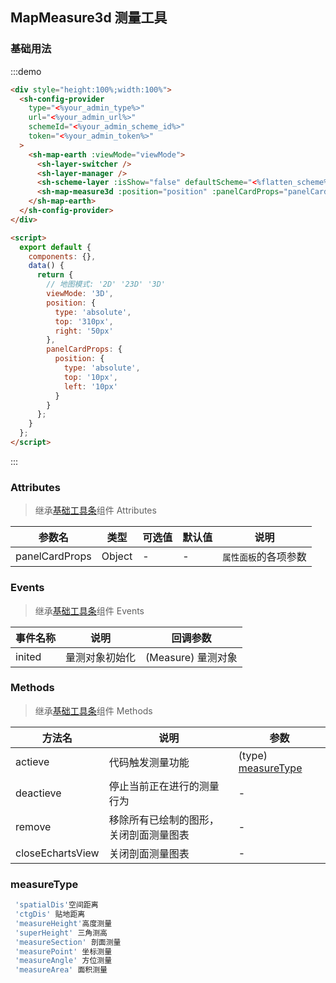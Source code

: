 ## MapMeasure3d 测量工具

### 基础用法

:::demo

```html
<div style="height:100%;width:100%">
  <sh-config-provider
    type="<%your_admin_type%>"
    url="<%your_admin_url%>"
    schemeId="<%your_admin_scheme_id%>"
    token="<%your_admin_token%>"
  >
    <sh-map-earth :viewMode="viewMode">
      <sh-layer-switcher />
      <sh-layer-manager />
      <sh-scheme-layer :isShow="false" defaultScheme="<%flatten_scheme%>" />
      <sh-map-measure3d :position="position" :panelCardProps="panelCardProps" />
    </sh-map-earth>
  </sh-config-provider>
</div>

<script>
  export default {
    components: {},
    data() {
      return {
        // 地图模式: '2D' '23D' '3D'
        viewMode: '3D',
        position: {
          type: 'absolute',
          top: '310px',
          right: '50px'
        },
        panelCardProps: {
          position: {
            type: 'absolute',
            top: '10px',
            left: '10px'
          }
        }
      };
    }
  };
</script>
```

:::

### Attributes

> 继承[基础工具条](#/zh-CN/component/general-bar)组件 Attributes

| 参数名         | 类型   | 可选值 | 默认值 | 说明                 |
| -------------- | ------ | ------ | ------ | -------------------- |
| panelCardProps | Object | -      | -      | `属性面板`的各项参数 |

### Events

> 继承[基础工具条](#/zh-CN/component/general-bar)组件 Events

| 事件名称 | 说明           | 回调参数           |
| -------- | -------------- | ------------------ |
| inited   | 量测对象初始化 | (Measure) 量测对象 |

### Methods

> 继承[基础工具条](#/zh-CN/component/general-bar)组件 Methods

| 方法名           | 说明                                   | 参数                               |
| ---------------- | -------------------------------------- | ---------------------------------- |
| actieve          | 代码触发测量功能                       | (type) [measureType](#measuretype) |
| deactieve        | 停止当前正在进行的测量行为             | -                                  |
| remove           | 移除所有已绘制的图形，关闭剖面测量图表 | -                                  |
| closeEchartsView | 关闭剖面测量图表                       | -                                  |

### measureType

```javascript
 'spatialDis'空间距离
 'ctgDis' 贴地距离
 'measureHeight'高度测量
 'superHeight' 三角测高
 'measureSection' 剖面测量
 'measurePoint' 坐标测量
 'measureAngle' 方位测量
 'measureArea' 面积测量
```
